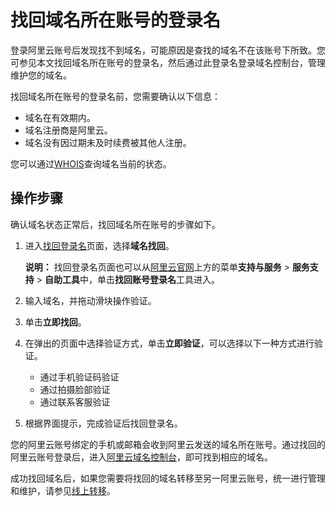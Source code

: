 # 找回域名所在账号的登录名

登录阿里云账号后发现找不到域名，可能原因是查找的域名不在该账号下所致。您可参见本文找回域名所在账号的登录名，然后通过此登录名登录域名控制台，管理维护您的域名。

找回域名所在账号的登录名前，您需要确认以下信息：

-   域名在有效期内。
-   域名注册商是阿里云。
-   域名没有因过期未及时续费被其他人注册。

您可以通过[WHOIS](http://whois.aliyun.com/)查询域名当前的状态。

## 操作步骤

确认域名状态正常后，找回域名所在账号的步骤如下。

1.  进入[找回登录名](https://account.aliyun.com/find_loginid/findLoginId.htm)页面，选择**域名找回**。

    **说明：** 找回登录名页面也可以从[阿里云官网](https://www.aliyun.com/)上方的菜单**支持与服务** \> **服务支持** \> **自助工具**中，单击**找回账号登录名**工具进入。

2.  输入域名，并拖动滑块操作验证。

3.  单击**立即找回**。

4.  在弹出的页面中选择验证方式，单击**立即验证**，可以选择以下一种方式进行验证。

    -   通过手机验证码验证
    -   通过拍摄脸部验证
    -   通过联系客服验证
5.  根据界面提示，完成验证后找回登录名。


您的阿里云账号绑定的手机或邮箱会收到阿里云发送的域名所在账号。通过找回的阿里云账号登录后，进入[阿里云域名控制台](https://netcn.console.aliyun.com/core/domain/list)，即可找到相应的域名。

成功找回域名后，如果您需要将找回的域名转移至另一阿里云账号，统一进行管理和维护，请参见[线上转移](/cn.zh-CN/域名转移/域名转移至其他阿里云账号/线上转移.md)。

